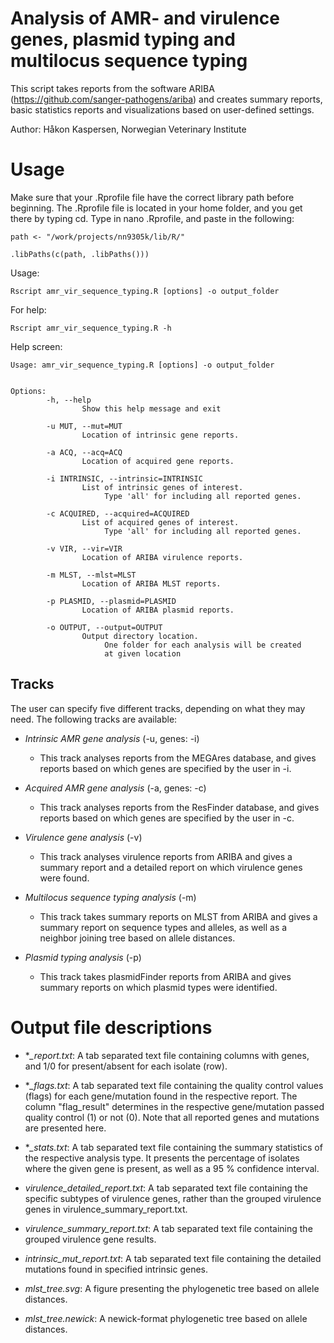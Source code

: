 # Analysis of AMR- and virulence genes, plasmid typing and multilocus sequence typing

This script takes reports from the software ARIBA 
(https://github.com/sanger-pathogens/ariba) and creates summary reports, 
basic statistics reports and visualizations based on user-defined 
settings.

Author: Håkon Kaspersen, Norwegian Veterinary Institute

# Usage
Make sure that your .Rprofile file have the correct library path before 
beginning. The .Rprofile file is located in your home folder, and you 
get there by typing cd. Type in nano .Rprofile, and paste in the 
following:

```
path <- "/work/projects/nn9305k/lib/R/"

.libPaths(c(path, .libPaths()))
```

Usage:

```
Rscript amr_vir_sequence_typing.R [options] -o output_folder
```

For help:

```
Rscript amr_vir_sequence_typing.R -h
```
Help screen:

```
Usage: amr_vir_sequence_typing.R [options] -o output_folder


Options:
        -h, --help
                Show this help message and exit

        -u MUT, --mut=MUT
                Location of intrinsic gene reports.

        -a ACQ, --acq=ACQ
                Location of acquired gene reports.

        -i INTRINSIC, --intrinsic=INTRINSIC
                List of intrinsic genes of interest.
                     Type 'all' for including all reported genes.

        -c ACQUIRED, --acquired=ACQUIRED
                List of acquired genes of interest.
                     Type 'all' for including all reported genes.

        -v VIR, --vir=VIR
                Location of ARIBA virulence reports.

        -m MLST, --mlst=MLST
                Location of ARIBA MLST reports.

        -p PLASMID, --plasmid=PLASMID
                Location of ARIBA plasmid reports.

        -o OUTPUT, --output=OUTPUT
                Output directory location.
                     One folder for each analysis will be created
                     at given location

```

## Tracks
The user can specify five different tracks, depending on what they may 
need. The following tracks are available:

- *Intrinsic AMR gene analysis* (-u, genes: -i)
	+ This track analyses reports from the MEGAres database, and 
gives reports based on which genes are specified by the user in -i.

- *Acquired AMR gene analysis* (-a, genes: -c)
	+ This track analyses reports from the ResFinder database, and 
gives reports based on which genes are specified by the user in -c.

- *Virulence gene analysis* (-v)
	+ This track analyses virulence reports from ARIBA and gives a 
summary report and a detailed report on which virulence genes were 
found.

- *Multilocus sequence typing analysis* (-m)
	+ This track takes summary reports on MLST from ARIBA and gives 
a summary report on sequence types and alleles, as well as a neighbor 
joining tree based on allele distances.

- *Plasmid typing analysis* (-p)
	+ This track takes plasmidFinder reports from ARIBA and gives 
summary reports on which plasmid types were identified.

# Output file descriptions

- **_report.txt*: A tab separated text file containing columns with 
genes, 
and 1/0 for present/absent for each isolate (row).

- **_flags.txt*: A tab separated text file containing the quality 
control 
values (flags) for each gene/mutation found in the respective report. 
The column "flag_result" determines in the respective gene/mutation 
passed quality control (1) or not (0). Note that all reported genes and 
mutations are presented here.

- **_stats.txt*: A tab separated text file containing the summary 
statistics of the respective analysis type. It presents the percentage 
of isolates where the given gene is present, as well as a 95 % 
confidence interval.

- *virulence_detailed_report.txt*: A tab separated text file containing 
the specific subtypes of virulence genes, rather than the grouped 
virulence genes in virulence_summary_report.txt.

- *virulence_summary_report.txt*: A tab separated text file containing 
the grouped virulence gene results.

- *intrinsic_mut_report.txt*: A tab separated text file containing the 
detailed mutations found in specified intrinsic genes.

- *mlst_tree.svg*: A figure presenting the phylogenetic tree based on 
allele distances.

- *mlst_tree.newick*: A newick-format phylogenetic tree based on allele 
distances.
